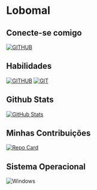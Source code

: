 # Lobomal

## Conecte-se comigo
[![GITHUB](https://img.shields.io/badge/Github-222145?style=for-the-badge&logo=Github&logoColor=white)](https://github.com/Diguinhuu)
## Habilidades
[![GITHUB](https://img.shields.io/badge/Github-222145?style=for-the-badge&logo=Github&logoColor=white)](https://docs.github.com)
[![GIT](https://img.shields.io/badge/Git-222145?style=for-the-badge&logo=Github&logoColor=white)](https://git-scm.com/)

## Github Stats
[![GitHub Stats](https://github-readme-stats.vercel.app/api/?username=Diguinhuu&repo=Diguinhuu/dio-lab-open-source&bg_color=100&border_color=30A3DC&show_icons=true&icon_color=3A3DC&title_color=E94D5F&text_color=FFF)](https://github.com/Diguinhuu/dio-lab-open-source)

## Minhas Contribuições
[![Repo Card](https://github-readme-stats.vercel.app/api/pin/?username=Diguinhuu&repo=dio-lab-open-source&bg_color=100&border_color=30A3DC&show_icons=true&icon_color=30A3DC&title_color=E94D5F&text_color=FFF)](https://github.com/Diguinhuu/dio-lab-open-source)



## Sistema Operacional
![Windows](https://img.shields.io/badge/Windows-000?style=for-the-badge&logo=windows&logoColor=2CA5E0)
